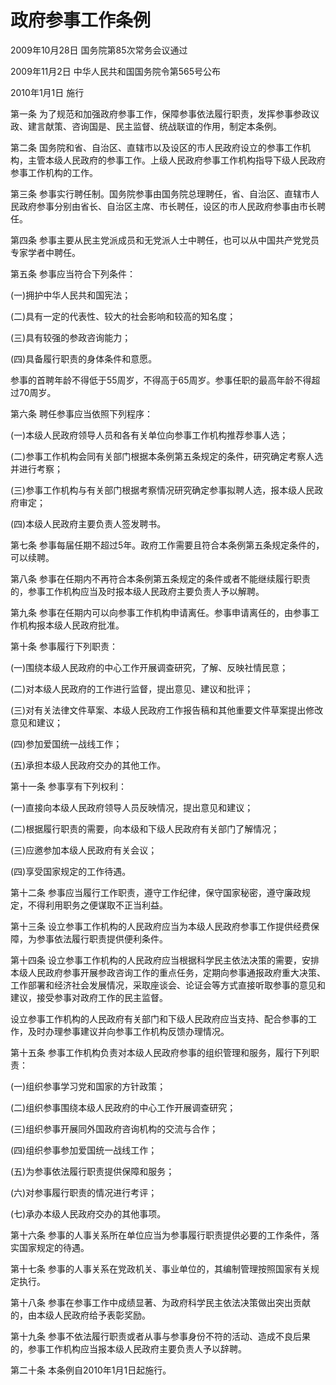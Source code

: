 # 政府参事工作条例

2009年10月28日 国务院第85次常务会议通过

2009年11月2日 中华人民共和国国务院令第565号公布

2010年1月1日 施行

<!-- INFO END -->

第一条 为了规范和加强政府参事工作，保障参事依法履行职责，发挥参事参政议政、建言献策、咨询国是、民主监督、统战联谊的作用，制定本条例。

第二条 国务院和省、自治区、直辖市以及设区的市人民政府设立的参事工作机构，主管本级人民政府的参事工作。上级人民政府参事工作机构指导下级人民政府参事工作机构的工作。

第三条 参事实行聘任制。国务院参事由国务院总理聘任，省、自治区、直辖市人民政府参事分别由省长、自治区主席、市长聘任，设区的市人民政府参事由市长聘任。

第四条 参事主要从民主党派成员和无党派人士中聘任，也可以从中国共产党党员专家学者中聘任。

第五条 参事应当符合下列条件：

(一)拥护中华人民共和国宪法；

(二)具有一定的代表性、较大的社会影响和较高的知名度；

(三)具有较强的参政咨询能力；

(四)具备履行职责的身体条件和意愿。

参事的首聘年龄不得低于55周岁，不得高于65周岁。参事任职的最高年龄不得超过70周岁。

第六条 聘任参事应当依照下列程序：

(一)本级人民政府领导人员和各有关单位向参事工作机构推荐参事人选；

(二)参事工作机构会同有关部门根据本条例第五条规定的条件，研究确定考察人选并进行考察；

(三)参事工作机构与有关部门根据考察情况研究确定参事拟聘人选，报本级人民政府审定；

(四)本级人民政府主要负责人签发聘书。

第七条 参事每届任期不超过5年。政府工作需要且符合本条例第五条规定条件的，可以续聘。

第八条 参事在任期内不再符合本条例第五条规定的条件或者不能继续履行职责的，参事工作机构应当及时报本级人民政府主要负责人予以解聘。

第九条 参事在任期内可以向参事工作机构申请离任。参事申请离任的，由参事工作机构报本级人民政府批准。

第十条 参事履行下列职责：

(一)围绕本级人民政府的中心工作开展调查研究，了解、反映社情民意；

(二)对本级人民政府的工作进行监督，提出意见、建议和批评；

(三)对有关法律文件草案、本级人民政府工作报告稿和其他重要文件草案提出修改意见和建议；

(四)参加爱国统一战线工作；

(五)承担本级人民政府交办的其他工作。

第十一条 参事享有下列权利：

(一)直接向本级人民政府领导人员反映情况，提出意见和建议；

(二)根据履行职责的需要，向本级和下级人民政府有关部门了解情况；

(三)应邀参加本级人民政府有关会议；

(四)享受国家规定的工作待遇。

第十二条 参事应当履行工作职责，遵守工作纪律，保守国家秘密，遵守廉政规定，不得利用职务之便谋取不正当利益。

第十三条 设立参事工作机构的人民政府应当为本级人民政府参事工作提供经费保障，为参事依法履行职责提供便利条件。

第十四条 设立参事工作机构的人民政府应当根据科学民主依法决策的需要，安排本级人民政府参事开展参政咨询工作的重点任务，定期向参事通报政府重大决策、工作部署和经济社会发展情况，采取座谈会、论证会等方式直接听取参事的意见和建议，接受参事对政府工作的民主监督。

设立参事工作机构的人民政府有关部门和下级人民政府应当支持、配合参事的工作，及时办理参事建议并向参事工作机构反馈办理情况。

第十五条 参事工作机构负责对本级人民政府参事的组织管理和服务，履行下列职责：

(一)组织参事学习党和国家的方针政策；

(二)组织参事围绕本级人民政府的中心工作开展调查研究；

(三)组织参事开展同外国政府咨询机构的交流与合作；

(四)组织参事参加爱国统一战线工作；

(五)为参事依法履行职责提供保障和服务；

(六)对参事履行职责的情况进行考评；

(七)承办本级人民政府交办的其他事项。

第十六条 参事的人事关系所在单位应当为参事履行职责提供必要的工作条件，落实国家规定的待遇。

第十七条 参事的人事关系在党政机关、事业单位的，其编制管理按照国家有关规定执行。

第十八条 参事在参事工作中成绩显著、为政府科学民主依法决策做出突出贡献的，由本级人民政府给予表彰奖励。

第十九条 参事不依法履行职责或者从事与参事身份不符的活动、造成不良后果的，参事工作机构应当报本级人民政府主要负责人予以辞聘。

第二十条 本条例自2010年1月1日起施行。